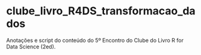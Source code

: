 # clube_livro_R4DS_transformacao_dados
Anotações e script do conteúdo do 5º Encontro do Clube do Livro R for Data Science (2ed).
